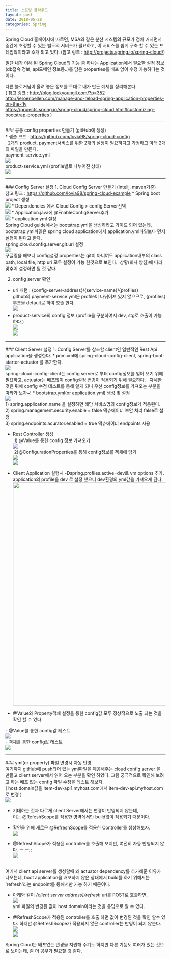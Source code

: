 ```yaml
---
title: 스프링 클라우드
layout: post
date: 2018-05-28
categories: Spring
---
```


Spring Cloud 홈페이지에 따르면, MSA와 같은 분산 시스템의 규모가 점차 커지면서 중간에 조정할
수 있는 별도의 서비스가 필요하고, 이 서비스를 쉽게 구축 할 수 있는 프레임웍이라고 소개 되고 있다.
(참고 링크 : <a href="http://projects.spring.io/spring-cloud/" target="_blank">http://projects.spring.io/spring-cloud/</a>)

일단 내가 이해 된 Spring Cloud의 기능 중 하나는 Application에서 필요한 설정 정보(db접속 정보, api도메인 정보등..)를
담은 properties를 배포 없이 수정 가능하다는 것이다.

다른 블로거님이 올려 놓은 정보를 토대로 내가 만든 예제를 정리해본다.
<span class="font14">
<br>( 참고 링크 : <a href="http://blog.leekyoungil.com/?p=352">http://blog.leekyoungil.com/?p=352</a>
<br><a href="http://jeroenbellen.com/manage-and-reload-spring-application-properties-on-the-fly">
http://jeroenbellen.com/manage-and-reload-spring-application-properties-on-the-fly</a>
<br><a href="https://projects.spring.io/spring-cloud/spring-cloud.html#customizing-bootstrap-properties">https://projects.spring.io/spring-cloud/spring-cloud.html#customizing-bootstrap-properties</a></span> )

<hr>
### 공통 config properties 만들기 (gitHub에 생성)
<br><span class="font14">* 샘플 코드 : <a href="https://github.com/lovia98/spring-cloud-config" target="_blank">https://github.com/lovia98/spring-cloud-config</a></span>
<br>&nbsp;&nbsp;2개의 product, payment서비스를 위한 2개의 설정이 필요하다고 가정하고 아래 2개의 파일을
만든다.
<br><span class="font14"><bold>payment-service.yml</bold></span>
<br><img src="{{site.baseurl}}/assets/img/spring/spring_cloud_1.jpg">
<br><span class="font14"><bold>product-service.yml</bold> (profile별로 나누어진 상태)</span>
<br><img src="{{site.baseurl}}/assets/img/spring/spring_cloud_2.jpg">


<hr>
### Config Server 설정
 1. Cloud Config Server 만들기 (Intellj, maven기준)
<br><span class="font14">참고 링크 : <a href="https://github.com/lovia98/spring-cloud-example" target="_blank">https://github.com/lovia98/spring-cloud-example</a></span>
  * Spring boot project 생성
  <br><img src="{{site.baseurl}}/assets/img/spring/spring_cloud_3.jpg">
  * Dependencies 에서 <bold>Cloud Config > config Server<bold>선택
  <br><img src="{{site.baseurl}}/assets/img/spring/spring_cloud_4.jpg">
  * Application.java에 @EnableConfigServer추가
  <br><img src="{{site.baseurl}}/assets/img/spring/spring_cloud_5.jpg">
  * application.yml 설정
  <br>Spring Cloud guide에서는 bootstrap.yml을 생성하라고 가이드 되어 있는데, bootstrap.yml파일은
  spring cloud application에서 application.yml파일보다 먼저 실행이 된다고 한다.
  <br><span class="font14">spring.cloud.config.server.git.uri 설정</span>
  <br><img src="{{site.baseurl}}/assets/img/spring/spring_cloud_6.jpg">
  <br>구글링을 해보니 config설정 properties는 git이 아니여도 application내부의 class path, local file, http uri
  모두 설정이 가능 한것으로 보인다.&nbsp;&nbsp;상황(회사 방침)에 따라 맞추어 설정하면 될 것 같다.

 2. config server 확인
  * uri 패턴 : {config-server-address}/{service-name}/{profiles}
  <br>github의 payment-service.yml은 profile이 나뉘어져 있지 않으므로, {profiles}부분을 default로 하여 호출 한다.
  <br><img src="{{site.baseurl}}/assets/img/spring/spring_cloud_7.jpg">
  * product-service의 config 정보 (profile을 구분하여서 dev, stg로 호출이 가능하다.)
  <br><img src="{{site.baseurl}}/assets/img/spring/spring_cloud_8.jpg">
  <br><img src="{{site.baseurl}}/assets/img/spring/spring_cloud_9.jpg">

<hr>
### Client Server 설정
1. Config Server를 참조할 client인 일반적인 Rest Api application을 생성한다.
* pom.xml에 spring-cloud-config-client, spring-boot-starter-actuator 를 추가한다.
<br><img src="{{site.baseurl}}/assets/img/spring/spring_cloud_10.jpg">
<br>spring-cloud-config-client는 config server로 부터 config정보를 얻어 오기 위해 필요하고,
actuator는 배포없이 config설정 변경이 적용되기 위해 필요하다. &nbsp;&nbsp;자세한 것은 뒤에 config 수정 테스트를 통해
알게 되니 우선 config정보를 가져오는 부분을 따라가 보자~!
* bootstrap.yml(or application.yml) 생성 및 설정
<br><img src="{{site.baseurl}}/assets/img/spring/spring_cloud_11.jpg">
<br>1) spring.application.name 을 설정하면 해당 서비스명의 config정보가 적용된다.
<br>2) spring.management.security.enable = false 액츄에이터 보안 처리 false로 설정
<br>3) spring.endpoints.acurator.enabled = true 액츄에이터 endpoints 사용

* Rest Controller 생성
<br>&nbsp;1) @Value를 통한 config 정보 가져오기
<br><img src="{{site.baseurl}}/assets/img/spring/spring_cloud_12.jpg">
<br>&nbsp;2)@ConfigurationProperties를 통해 config정보를 객체에 담기
<br><img src="{{site.baseurl}}/assets/img/spring/spring_cloud_14.jpg">
<br><img src="{{site.baseurl}}/assets/img/spring/spring_cloud_15.jpg">

* Client Application 실행시 -Dspring.profiles.active=dev로 vm options 추가.
<br>application의 profile을 dev 로 설정 했으니 dev환경의 yml값을 가져오게 된다.
<br><img src="{{site.baseurl}}/assets/img/spring/spring_cloud_17.jpg" width="700">

* @Value와 Property객체 설정을 통한 config값 모두 정상적으로 노출 되는 것을 확인 할 수 있다.
<div class="row">
  <div class="4u 12u$(small)">
    <span class="font14">- @Value를 통한 config값 테스트</span>
    <br><img src="{{site.baseurl}}/assets/img/spring/spring_cloud_13.jpg">
  </div>
  <div class="6u 12u$(small)">
    <span class="font14">- 객체를 통한 config값 테스트</span>
    <br><img src="{{site.baseurl}}/assets/img/spring/spring_cloud_16.jpg">
  </div>
</div>

<hr>
### yml(or property) 파일 변경시 자동 반영
<br>여기까지 gitHub에 push되어 있는 yml파일을 제공해주는 cloud config server 을 만들고 client server에서 읽어 오는 부분을
확인 하였다. 그럼 궁극적으로 확인해 보려고 하는 배포 없는 config 파일 수정을 테스트 해보자.
<br><span class="font14">( host.domain값을 <bold>item-dev-api1</bold>.myhost.com에서 <bold>item-dev-api</bold>.myhost.com로 변경 )</span>
<br><img src="{{site.baseurl}}/assets/img/spring/spring_cloud_18.jpg">

* <span class="colorBlueLight">기대하는 것과 다르게 client Server에서는 변경이 반영되지 않는데,
<br>이는 @RefeshScope를 적용한 영역에서만 build없이 적용되기 때문이다.</span>

* 확인을 위해 새로운 @RefreshScope를 적용한 Controller를 생성해보자.
<br><img src="{{site.baseurl}}/assets/img/spring/spring_cloud_19.jpg">

* <span class="colorBlueLight">@RefreshScope가 적용된 controller를 호출해 보지만, 여전히 자동 반영되지 않다. ㅡ.ㅡ;;
<br><img src="{{site.baseurl}}/assets/img/spring/spring_cloud_20.jpg">
</span>
<br>여기서 client api server를 생성할때 왜 actuator dependency를 추가해준 이유가 나오는데,
boot application을 배포하지 않은 상태에서 build를 하기 위해서는 'refresh'라는 endpoint를 통해서만 가능 하기 때문이다.

* 아래와 같이 <i>{client server address}/refresh</i> uri를 POST로 호출하면,
<br><img src="{{site.baseurl}}/assets/img/spring/spring_cloud_21.jpg">
<br>yml 파일의 변경된 값이 host.domain이라는 것을 응답으로 알 수 있다.

* @RefreshScope가 적용된 controller를 호출 하면 값이 변경된 것을 확인 할수 있다.
하지만 @RefreshScope가 적용되지 않은 controller는 반영이 되지 않는다.
<br><img src="{{site.baseurl}}/assets/img/spring/spring_cloud_22.jpg">
<br><img src="{{site.baseurl}}/assets/img/spring/spring_cloud_20.jpg">


Spring Cloud는 배포없는 변경을 지원해 주기도 하지만 다른 기능도 여러개 있는 것으로 보이는데, 좀 더 공부가 필요할 것 같다.


